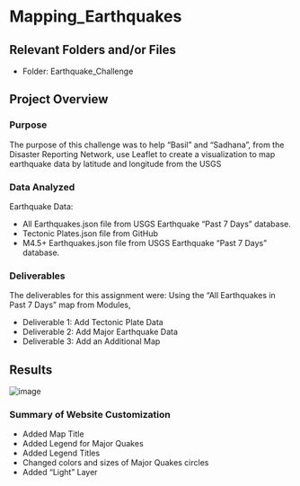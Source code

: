 # Mapping_Earthquakes

## Relevant Folders and/or Files
-	Folder: Earthquake_Challenge

## Project Overview

### Purpose
The purpose of this challenge was to help “Basil” and “Sadhana”, from the Disaster Reporting Network, use Leaflet to create a visualization to map earthquake data by latitude and longitude from the USGS

### Data Analyzed
 Earthquake Data:
-	All Earthquakes.json file from USGS Earthquake “Past 7 Days” database.
-	Tectonic Plates.json file from GitHub
-	M4.5+ Earthquakes.json file from USGS Earthquake “Past 7 Days” database.	

### Deliverables 
The deliverables for this assignment were:
Using the “All Earthquakes in Past 7 Days” map  from Modules, 
-	Deliverable 1: Add Tectonic Plate Data 
-	Deliverable 2: Add Major Earthquake Data 
-	Deliverable 3: Add an Additional Map


## Results

![image](https://user-images.githubusercontent.com/92705556/159133854-c75fa49e-fe15-4592-a46e-bda6afbc046a.png)

 
### Summary of Website Customization

-	Added Map Title
-	Added Legend for Major Quakes
-	Added Legend Titles
-	Changed colors and sizes of Major Quakes circles
-	Added “Light” Layer
